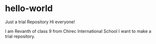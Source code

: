 # hello-world
Just a trial Repository
Hi everyone!

I am Revanth of class 9 from Chirec International School
I want to make a trial repository. 
